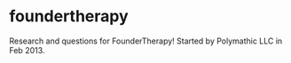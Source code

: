 foundertherapy
==============

Research and questions for FounderTherapy! Started by Polymathic LLC in Feb 2013.
